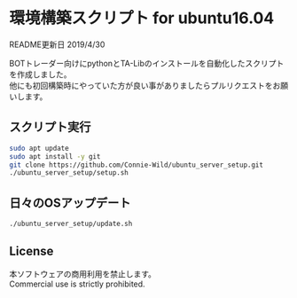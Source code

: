 # 環境構築スクリプト for ubuntu16.04
README更新日 2019/4/30  
  
BOTトレーダー向けにpythonとTA-Libのインストールを自動化したスクリプトを作成しました。  
他にも初回構築時にやっていた方が良い事がありましたらプルリクエストをお願いします。  
## スクリプト実行
```bash
sudo apt update
sudo apt install -y git
git clone https://github.com/Connie-Wild/ubuntu_server_setup.git
./ubuntu_server_setup/setup.sh
```
## 日々のOSアップデート
```bash
./ubuntu_server_setup/update.sh
```
## License
本ソフトウェアの商用利用を禁止します。  
Commercial use is strictly prohibited.  